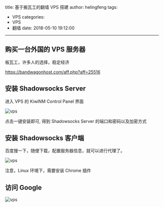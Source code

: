 title: 基于搬瓦工的翻墙 VPS 搭建
author: helingfeng
tags:
  - VPS
categories:
  - VPS
  - 翻墙
date: 2018-05-10 19:12:00
---
## 购买一台外国的 VPS 服务器

板瓦工，许多人的选择，稳定经济

https://bandwagonhost.com/aff.php?aff=25516

## 安装 Shadowsocks Server

进入 VPS 的 KiwiNM Control Panel 界面

![vps](/images/screen_20.png) 
 
 点击一键安装即可, 得到 Shadowsocks Server 的端口和密码以及加密方式
 
 ## 安装 Shadowsocks 客户端
 
 百度搜一下，随便下载，配置服务器信息，就可以进行代理了。
 
 ![vps](/images/screen_21.png) 
 
 注意，Linux 环境下，需要安装 Chrome 插件
 
 ## 访问 Google
 
  ![vps](/images/screen_22.png) 
 
